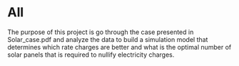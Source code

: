 # All
The purpose of this project is go through the case presented in Solar_case.pdf and analyze the data to build a simulation model that determines which rate charges are
better and what is the optimal number of solar panels that is required to nullify electricity charges.

